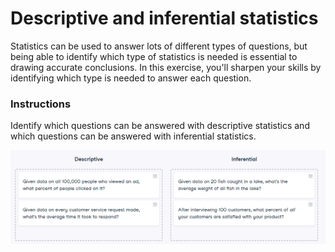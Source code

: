 # Descriptive and inferential statistics
Statistics can be used to answer lots of different types of questions, but being able to identify which type of statistics is needed is essential to drawing accurate conclusions. In this exercise, you'll sharpen your skills by identifying which type is needed to answer each question.

### Instructions

Identify which questions can be answered with descriptive statistics and which questions can be answered with inferential statistics.

![alt text](Descriptive-and-inferential-statistics.png)